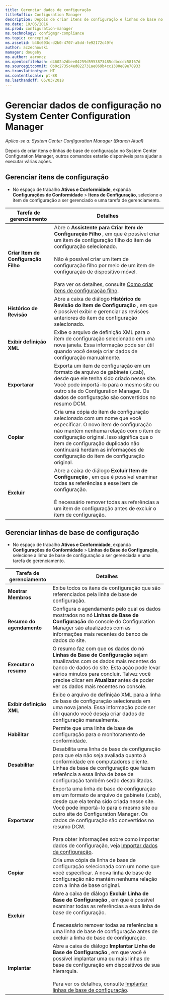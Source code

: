 ```yaml
---
title: Gerenciar dados de configuração
titleSuffix: Configuration Manager
description: Depois de criar itens de configuração e linhas de base no System Center Configuration Manager, você poderá usar outros comandos para executar várias ações.
ms.date: 10/06/2016
ms.prod: configuration-manager
ms.technology: configmgr-compliance
ms.topic: conceptual
ms.assetid: b48c693c-d2b0-4707-a5dd-fe92172c49fe
author: aczechowski
manager: dougeby
ms.author: aaroncz
ms.openlocfilehash: d4602a2dbee04259d5953873485cdbccdc58167d
ms.sourcegitcommit: 0b0c2735c4ed822731ae069b4cc1380e89e78933
ms.translationtype: HT
ms.contentlocale: pt-BR
ms.lasthandoff: 05/03/2018
---
```

# <a name="manage-configuration-data-in-system-center-configuration-manager"></a>Gerenciar dados de configuração no System Center Configuration Manager

*Aplica-se a: System Center Configuration Manager (Branch Atual)*

Depois de criar itens e linhas de base de configuração no System Center Configuration Manager, outros comandos estarão disponíveis para ajudar a executar várias ações.  

## <a name="manage-configuration-items"></a>Gerenciar itens de configuração  

-   No espaço de trabalho **Ativos e Conformidade**, expanda **Configurações de Conformidade** > **Itens de Configuração**, selecione o item de configuração a ser gerenciado e uma tarefa de gerenciamento.  

|Tarefa de gerenciamento|Detalhes|  
|---------------------|-------------|  
|**Criar Item de Configuração Filho**|Abre o **Assistente para Criar Item de Configuração Filho** , em que é possível criar um item de configuração filho do item de configuração selecionado.<br /><br /> Não é possível criar um item de configuração filho por meio de um item de configuração de dispositivo móvel.<br /><br /> Para ver os detalhes, consulte [Como criar itens de configuração filho](../../compliance/deploy-use/create-child-configuration-items.md).|  
|**Histórico de Revisão**|Abre a caixa de diálogo **Histórico de Revisão do Item de Configuração** , em que é possível exibir e gerenciar as revisões anteriores do item de configuração selecionado.|  
|**Exibir definição XML**|Exibe o arquivo de definição XML para o item de configuração selecionado em uma nova janela. Essa informação pode ser útil quando você deseja criar dados de configuração manualmente.|  
|**Exportarar**|Exporta um item de configuração em um formato de arquivo de gabinete (.cab), desde que ele tenha sido criado nesse site. Você pode importá-lo para o mesmo site ou outro site do Configuration Manager. Os dados de configuração são convertidos no resumo DCM.|  
|**Copiar**|Cria uma cópia do item de configuração selecionado com um nome que você especificar. O novo item de configuração não mantém nenhuma relação com o item de configuração original. Isso significa que o item de configuração duplicado não continuará herdam as informações de configuração do item de configuração original.|  
|**Excluir**|Abre a caixa de diálogo **Excluir Item de Configuração** , em que é possível examinar todas as referências a esse item de configuração.<br /><br /> É necessário remover todas as referências a um item de configuração antes de excluir o item de configuração.|  

## <a name="manage-configuration-baselines"></a>Gerenciar linhas de base de configuração  

-   No espaço de trabalho **Ativos e Conformidade**, expanda **Configurações de Conformidade** > **Linhas de Base de Configuração**, selecione a linha de base de configuração a ser gerenciada e uma tarefa de gerenciamento.  


|Tarefa de gerenciamento|Detalhes|  
|---------------------|-------------|  
|**Mostrar Membros**|Exibe todos os itens de configuração que são referenciados pela linha de base de configuração.|  
|**Resumo do agendamento**|Configura o agendamento pelo qual os dados mostrados no nó **Linhas de Base de Configuração** do console do Configuration Manager são atualizados com as informações mais recentes do banco de dados do site.|  
|**Executar o resumo**|O resumo faz com que os dados do nó **Linhas de Base de Configuração** sejam atualizadas com os dados mais recentes do banco de dados do site. Esta ação pode levar vários minutos para concluir. Talvez você precise clicar em **Atualizar** antes de poder ver os dados mais recentes no console.|  
|**Exibir definição XML**|Exibe o arquivo de definição XML para a linha de base de configuração selecionada em uma nova janela. Essa informação pode ser útil quando você deseja criar dados de configuração manualmente.|  
|**Habilitar**|Permite que uma linha de base de configuração para o monitoramento de conformidade.|  
|**Desabilitar**|Desabilita uma linha de base de configuração para que ela não seja avaliada quanto à conformidade em computadores cliente. Linhas de base de configuração que fazem referência a essa linha de base de configuração também serão desabilitadas.|  
|**Exportarar**|Exporta uma linha de base de configuração em um formato de arquivo de gabinete (.cab), desde que ela tenha sido criada nesse site. Você pode importá-lo para o mesmo site ou outro site do Configuration Manager. Os dados de configuração são convertidos no resumo DCM.<br /><br /> Para obter informações sobre como importar dados de configuração, veja [Importar dados da configuração](../../compliance/deploy-use/import-configuration-data.md).|  
|**Copiar**|Cria uma cópia da linha de base de configuração selecionada com um nome que você especificar. A nova linha de base de configuração não mantém nenhuma relação com a linha de base original.|  
|**Excluir**|Abre a caixa de diálogo **Excluir Linha de Base de Configuração** , em que é possível examinar todas as referências a essa linha de base de configuração.<br /><br /> É necessário remover todas as referências a uma linha de base de configuração antes de excluir a linha de base de configuração.|  
|**Implantar**|Abre a caixa de diálogo **Implantar Linha de Base de Configuração** , em que você é possível implantar uma ou mais linhas de base de configuração em dispositivos de sua hierarquia.<br /><br /> Para ver os detalhes, consulte [Implantar linhas de base de configuração](../../compliance/deploy-use/deploy-configuration-baselines.md).|  
